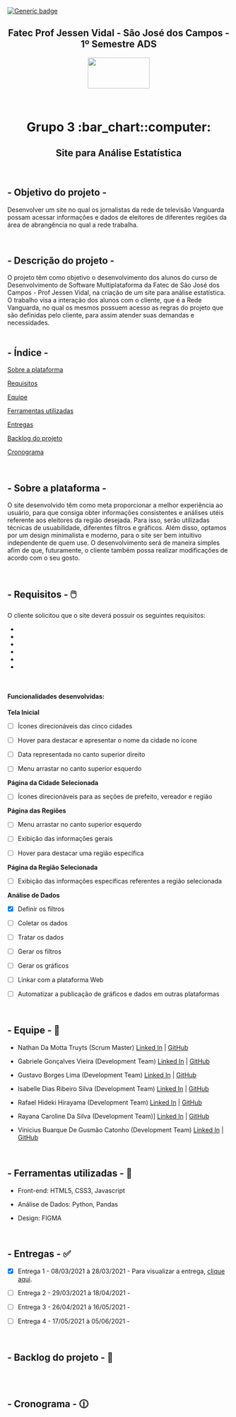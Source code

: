 [![Generic badge](https://img.shields.io/badge/STATUS%20DO%20PROJETO-EM%20DESENVOLVIMENTO-yellow)](https://shields.io/)

<h2 text align="center">Fatec Prof Jessen Vidal - São José dos Campos - 1º Semestre ADS</h2>

<p align="center">
  <img  src="https://github.com/grupo-3dsm/repo_pi/blob/master/assets/img/fatec-logo.png" width="140px" height="70px">
 </p>
 
 <br>
 
<h1 text align="center">Grupo 3 :bar_chart::computer:</h1> 
<h2 text align="center">Site para Análise Estatística</h2>

<br>

## - Objetivo do projeto -  
Desenvolver um site no qual os jornalistas da rede de televisão Vanguarda possam acessar informações e dados de eleitores de diferentes regiões da área de abrangência no qual a rede trabalha.

<br>


## - Descrição do projeto - 
O projeto têm como objetivo o desenvolvimento dos alunos do curso de Desenvolvimento de Software Multiplataforma da Fatec de São José dos Campos - Prof Jessen Vidal, na criação de um site para análise estatística. O trabalho visa a interação dos alunos com o cliente, que é a Rede Vanguarda, no qual os mesmos possuem acesso as regras do projeto que são definidas pelo cliente, para assim atender suas demandas e necessidades.
<br />
<br />

## - Índice -
<a name="ancora"></a>

 [Sobre a plataforma](#ancora1)
 
 [Requisitos](#ancora2)
 
 [Equipe](#ancora3)
 
 [Ferramentas utilizadas](#ancora4)
 
 [Entregas](#ancora5)
 
 [Backlog do projeto](#ancora6)
 
 [Cronograma](#ancora7)
 

<br />

<a id="ancora1"></a>
## - Sobre a plataforma - 
O site desenvolvido têm como meta proporcionar a melhor experiência ao usuário, para que consiga obter informações consistentes e análises utéis referente aos eleitores da região desejada. Para isso, serão utilizadas técnicas de usuabilidade, diferentes filtros e gráficos. Além disso, optamos por um design minimalista e moderno, para o site ser bem intuitivo independente de quem use. O desenvolvimento será de maneira simples afim de que, futuramente, o cliente também possa realizar modificações de acordo com o seu gosto. 

<br />

<a id="ancora2"></a>
## - Requisitos - :computer_mouse:  

O cliente solicitou que o site deverá possuir os seguintes requisitos:


* 

* 

* 

* 

*

* 

<br>

<h4>Funcionalidades desenvolvidas:</h4>

<b> Tela Inicial</b>

- [ ] Ícones direcionáveis das cinco cidades
- [ ] Hover para destacar e apresentar o nome da cidade no ícone

- [ ] Data representada no canto superior direito

- [ ] Menu arrastar no canto superior esquerdo


<b> Página da Cidade Selecionada </b>

- [ ] Ícones direcionáveis para as seções de prefeito, vereador e região

<b> Página das Regiões</b>

- [ ] Menu arrastar no canto superior esquerdo

- [ ]  Exibição das informações gerais
- [ ]  Hover para destacar uma região específica


<b> Página da Região Selecionada</b>
- [ ] Exibição das informações específicas referentes a região selecionada



<b> Análise de Dados</b>

 - [x] Definir os filtros

- [ ] Coletar os dados

- [ ] Tratar os dados

- [ ] Gerar os filtros

- [ ] Gerar os gráficos
- [ ] Linkar com a plataforma Web
- [ ] Automatizar a publicação de gráficos e dados em outras plataformas
				
		
<br />

<a id="ancora3"></a>
## - Equipe - :busts_in_silhouette:

* Nathan Da Motta Truyts (Scrum Master) [Linked In](https://www.linkedin.com/in/nathan-truyts-43737020a/) | [GitHub](https://github.com/Nathtruyts)

* Gabriele Gonçalves Vieira (Development Team) [Linked In](https://www.linkedin.com/in/gabrielevieira/) | [GitHub](https://github.com/GabrieleGVieira)

* Gustavo Borges Lima (Development Team) [Linked In]() | [GitHub](https://github.com/Miojoguu)

* Isabelle Dias Ribeiro Silva (Development Team) [Linked In](https://www.linkedin.com/in/isabelle-r-53a8b9115/) | [GitHub](https://github.com/drisabelles)

* Rafael Hideki Hirayama (Development Team) [Linked In](https://www.linkedin.com/in/rafael-hideki-hirayama-39a67b190/) | [GitHub]()

* Rayana Caroline Da Silva (Development Team)] [Linked In](https://www.linkedin.com/in/rayana-silva-3a9292195/) | [GitHub](https://github.com/raysilva02)

* Vinicius Buarque De Gusmão Catonho (Development Team) [Linked In]() | [GitHub]()


<br />

<a id="ancora4"></a>
## - Ferramentas utilizadas - :hammer:

* Front-end: HTML5, CSS3, Javascript

* Análise de Dados: Python, Pandas

* Design: FIGMA

<br />

<a id="ancora5"></a>
## - Entregas - :white_check_mark:

- [x] Entrega 1 - 08/03/2021 à 28/03/2021 - Para visualizar a entrega, [clique aqui](https://github.com/grupo-3dsm/repo_pi/tree/master/Sprint01).

- [ ] Entrega 2 - 29/03/2021 à 18/04/2021 - 

- [ ] Entrega 3 - 26/04/2021 à 16/05/2021 - 
- [ ] Entrega 4 - 17/05/2021 à 05/06/2021 - 

<br />

<a id="ancora6"></a>
## - Backlog do projeto - :bookmark_tabs:

<img  src="">

<a id="ancora7"></a>

<br />

## - Cronograma - :clock1230:

<img  src="">

<a id="ancora8"></a>

<br>






